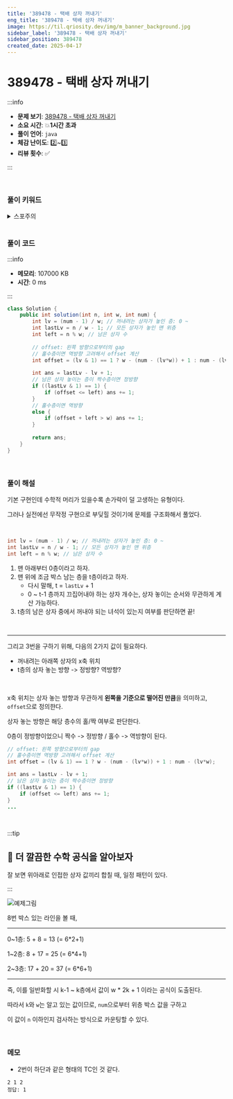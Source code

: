 ```yaml
---
title: '389478 - 택배 상자 꺼내기'
eng_title: '389478 - 택배 상자 꺼내기'
image: https://til.qriosity.dev/img/m_banner_background.jpg
sidebar_label: '389478 - 택배 상자 꺼내기'
sidebar_position: 389478
created_date: 2025-04-17
---
```


# 389478 - 택배 상자 꺼내기

:::info

- **문제 보기**: [389478 - 택배 상자 꺼내기](https://school.programmers.co.kr/learn/courses/30/lessons/389478)
- **소요 시간**: 💥**1시간 초과**
- **풀이 언어**: `java`
- **체감 난이도**: 2️⃣~3️⃣
- **리뷰 횟수**: ✅

:::

<br />

### 풀이 키워드

<details>
<summary>스포주의</summary>

`구현` `수학`

</details>

<br />

### 풀이 코드

:::info

- **메모리**: 107000 KB
- **시간**: 0 ms

:::

```java
class Solution {
    public int solution(int n, int w, int num) {
        int lv = (num - 1) / w; // 꺼내려는 상자가 놓인 층: 0 ~
        int lastLv = n / w - 1; // 모든 상자가 놓인 맨 위층
        int left = n % w; // 남은 상자 수
        
        // offset: 왼쪽 방향으로부터의 gap
        // 홀수층이면 역방향 고려해서 offset 계산
        int offset = (lv & 1) == 1 ? w - (num - (lv*w)) + 1 : num - (lv*w);
        
        int ans = lastLv - lv + 1;
        // 남은 상자 놓이는 층이 짝수층이면 정방향
        if ((lastLv & 1) == 1) {
            if (offset <= left) ans += 1;
        }
        // 홀수층이면 역방향
        else {
            if (offset + left > w) ans += 1;
        }
        
        return ans;
    }
}
```

<br />

### 풀이 해설

기본 구현인데 수학적 머리가 있을수록 손가락이 덜 고생하는 유형이다.

그러나 실전에선 무작정 구현으로 부딪힐 것이기에 문제를 구조화해서 풀었다.

<br />

```java
int lv = (num - 1) / w; // 꺼내려는 상자가 놓인 층: 0 ~
int lastLv = n / w - 1; // 모든 상자가 놓인 맨 위층
int left = n % w; // 남은 상자 수
```

1. 맨 아래부터 0층이라고 하자.
2. 맨 위에 조금 박스 남는 층을 t층이라고 하자.
    - 다시 말해, t = `lastLv` + 1
    - 0 ~ t-1 층까지 끄집어내야 하는 상자 개수는, 상자 놓이는 순서와 무관하게 계산 가능하다.
3. t층의 남은 상자 중에서 꺼내야 되는 녀석이 있는지 여부를 판단하면 끝!


<br />

---

그리고 3번을 구하기 위해, 다음의 2가지 값이 필요하다.

- 꺼내려는 아래쪽 상자의 x축 위치
- t층의 상자 놓는 방향 -> 정방향? 역방향?

<br />

x축 위치는 상자 놓는 방향과 무관하게 **왼쪽을 기준으로 떨어진 만큼**을 의미하고, `offset`으로 정의한다.

상자 놓는 방향은 해당 층수의 홀/짝 여부로 판단한다.

0층이 정방향이었으니 짝수 -> 정방향 / 홀수 -> 역방향이 된다.

```java {3,7}
// offset: 왼쪽 방향으로부터의 gap
// 홀수층이면 역방향 고려해서 offset 계산
int offset = (lv & 1) == 1 ? w - (num - (lv*w)) + 1 : num - (lv*w);

int ans = lastLv - lv + 1;
// 남은 상자 놓이는 층이 짝수층이면 정방향
if ((lastLv & 1) == 1) {
    if (offset <= left) ans += 1;
}
...

```

<br />

:::tip

## 🤔 더 깔끔한 수학 공식을 알아보자

잘 보면 위아래로 인접한 상자 값끼리 합칠 때, 일정 패턴이 있다.

:::

![예제그림](https://grepp-programmers.s3.ap-northeast-2.amazonaws.com/files/production/e06b4c0d-0ce6-4a2d-8ad4-ba20f9398145/ex1-1.png)

8번 박스 있는 라인을 볼 때,

---

0~1층: 5 + 8 = 13 (= 6*2+1)

1~2층: 8 + 17 = 25 (= 6*4+1)

2~3층: 17 + 20 = 37 (= 6*6+1)

---

즉, 이를 일반화할 시 k-1 ~ k층에서 값이 w * 2k + 1 이라는 공식이 도출된다.

따라서 `k`와 `w`는 알고 있는 값이므로, `num`으로부터 위층 박스 값을 구하고

이 값이 `n` 이하인지 검사하는 방식으로 카운팅할 수 있다.

<br />

### 메모

- 2번이 하단과 같은 형태의 TC인 것 같다.

```
2 1 2
정답: 1
```